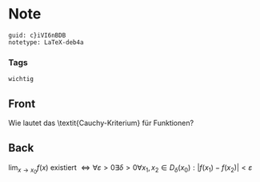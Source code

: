 # Note
```
guid: c}iVI6nBDB
notetype: LaTeX-deb4a
```

### Tags
```
wichtig
```

## Front
Wie lautet das \textit{Cauchy-Kriterium} für Funktionen?

## Back
$\lim _{x \rightarrow x_{0}} f(x)$ existiert $\Longleftrightarrow \forall \varepsilon>0 \exists \delta>0 \forall x_{1}, x_{2} \in D_{\delta}\left(x_{0}\right):\left|f\left(x_{1}\right)-f\left(x_{2}\right)\right|<\varepsilon$
